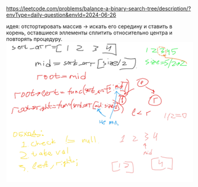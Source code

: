 https://leetcode.com/problems/balance-a-binary-search-tree/description/?envType=daily-question&envId=2024-06-26

идея: отстортировать массив -> искать его середину и ставить в корень, оставшиеся эллементы сплитить относительно центра и повторять процедуру.
![solv](solv.jpg)
